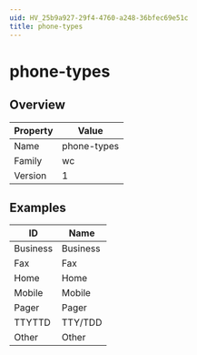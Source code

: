 ```yaml
---
uid: HV_25b9a927-29f4-4760-a248-36bfec69e51c
title: phone-types
---
```


# phone-types

## Overview

Property|Value
---|--- 
Name|phone-types 
Family|wc 
Version|1

## Examples

ID|Name
---|--- 
Business|Business 
Fax|Fax 
Home|Home 
Mobile|Mobile 
Pager|Pager 
TTYTTD|TTY/TDD 
Other|Other